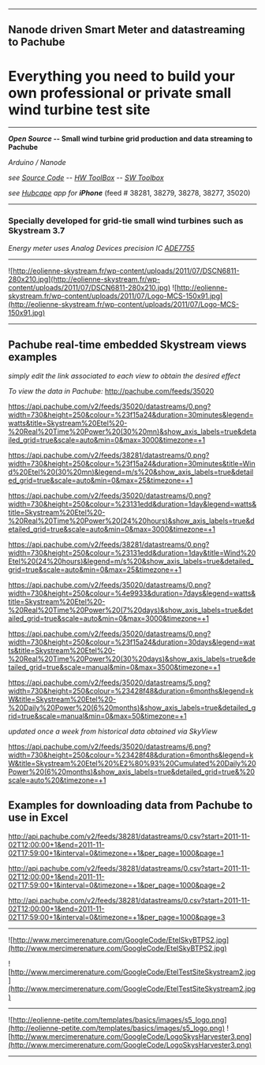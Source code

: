 
---

## Nanode driven Smart Meter and datastreaming to Pachube ##


# Everything you need to build your own professional or private small wind turbine test site #


---


**_Open Source_ -- Small wind turbine grid production and data streaming to Pachube**

_Arduino / Nanode_

_see [Source Code](https://code.google.com/p/ardugrid/source/browse/trunk/ArduGrid.ino)  --  [HW ToolBox](https://code.google.com/p/ardugrid/wiki/ToolBox)  --  [SW Toolbox](https://code.google.com/p/ardugrid/wiki/swtoolbox)_

_see [Hubcape](http://itunes.apple.com/us/app/hubcape/id415870866?mt=8) app for **iPhone**_ (feed # 38281, 38279, 38278, 38277, 35020)


---


### Specially developed for grid-tie small wind turbines such as Skystream 3.7 ###

_Energy meter uses Analog Devices precision IC [ADE7755](http://www.analog.com/en/analog-to-digital-converters/energy-measurement/ade7755/products/product.html)_


---


![http://eolienne-skystream.fr/wp-content/uploads/2011/07/DSCN6811-280x210.jpg](http://eolienne-skystream.fr/wp-content/uploads/2011/07/DSCN6811-280x210.jpg)  ![http://eolienne-skystream.fr/wp-content/uploads/2011/07/Logo-MCS-150x91.jpg](http://eolienne-skystream.fr/wp-content/uploads/2011/07/Logo-MCS-150x91.jpg)


---


## Pachube real-time embedded Skystream views examples ##

_simply edit the link associated to each view to obtain the desired effect_

_To view the data in Pachube:_ http://pachube.com/feeds/35020

https://api.pachube.com/v2/feeds/35020/datastreams/0.png?width=730&height=250&colour=%23f15a24&duration=30minutes&legend=watts&title=Skystream%20Etel%20-%20Real%20Time%20Power%20(30%20mn)&show_axis_labels=true&detailed_grid=true&scale=auto&min=0&max=3000&timezone=+1

https://api.pachube.com/v2/feeds/38281/datastreams/0.png?width=730&height=250&colour=%23f15a24&duration=30minutes&title=Wind%20Etel%20(30%20mn)&legend=m/s%20&show_axis_labels=true&detailed_grid=true&scale=auto&min=0&max=25&timezone=+1

https://api.pachube.com/v2/feeds/35020/datastreams/0.png?width=730&height=250&colour=%23131edd&duration=1day&legend=watts&title=Skystream%20Etel%20-%20Real%20Time%20Power%20(24%20hours)&show_axis_labels=true&detailed_grid=true&scale=auto&min=0&max=3000&timezone=+1

https://api.pachube.com/v2/feeds/38281/datastreams/0.png?width=730&height=250&colour=%23131edd&duration=1day&title=Wind%20Etel%20(24%20hours)&legend=m/s%20&show_axis_labels=true&detailed_grid=true&scale=auto&min=0&max=25&timezone=+1

https://api.pachube.com/v2/feeds/35020/datastreams/0.png?width=730&height=250&colour=%4e9933&duration=7days&legend=watts&title=Skystream%20Etel%20-%20Real%20Time%20Power%20(7%20days)&show_axis_labels=true&detailed_grid=true&scale=auto&min=0&max=3000&timezone=+1

https://api.pachube.com/v2/feeds/35020/datastreams/0.png?width=730&height=250&colour=%23f15a24&duration=30days&legend=watts&title=Skystream%20Etel%20-%20Real%20Time%20Power%20(30%20days)&show_axis_labels=true&detailed_grid=true&scale=manual&min=0&max=3500&timezone=+1

https://api.pachube.com/v2/feeds/35020/datastreams/5.png?width=730&height=250&colour=%23428f48&duration=6months&legend=kW&title=Skystream%20Etel%20-%20Daily%20Power%20(6%20months)&show_axis_labels=true&detailed_grid=true&scale=manual&min=0&max=50&timezone=+1

_updated once a week from historical data obtained via SkyView_

https://api.pachube.com/v2/feeds/35020/datastreams/6.png?width=730&height=250&colour=%23428f48&duration=6months&legend=kW&title=Skystream%20Etel%20%E2%80%93%20Cumulated%20Daily%20Power%20(6%20months)&show_axis_labels=true&detailed_grid=true&%20scale=auto%20&timezone=+1

## Examples for downloading data from Pachube to use in Excel ##

http://api.pachube.com/v2/feeds/38281/datastreams/0.csv?start=2011-11-02T12:00:00+1&end=2011-11-02T17:59:00+1&interval=0&timezone=+1&per_page=1000&page=1

http://api.pachube.com/v2/feeds/38281/datastreams/0.csv?start=2011-11-02T12:00:00+1&end=2011-11-02T17:59:00+1&interval=0&timezone=+1&per_page=1000&page=2


http://api.pachube.com/v2/feeds/38281/datastreams/0.csv?start=2011-11-02T12:00:00+1&end=2011-11-02T17:59:00+1&interval=0&timezone=+1&per_page=1000&page=3


---


![http://www.mercimerenature.com/GoogleCode/EtelSkyBTPS2.jpg](http://www.mercimerenature.com/GoogleCode/EtelSkyBTPS2.jpg)

![http://www.mercimerenature.com/GoogleCode/EtelTestSiteSkystream2.jpg](http://www.mercimerenature.com/GoogleCode/EtelTestSiteSkystream2.jpg)


---


![http://eolienne-petite.com/templates/basics/images/s5_logo.png](http://eolienne-petite.com/templates/basics/images/s5_logo.png)
![http://www.mercimerenature.com/GoogleCode/LogoSkysHarvester3.png](http://www.mercimerenature.com/GoogleCode/LogoSkysHarvester3.png)


---
